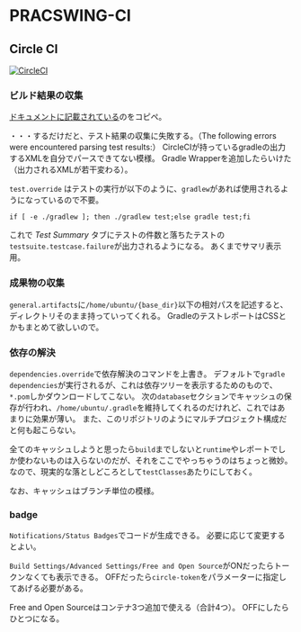 PRACSWING-CI
============================================================

## Circle CI

[![CircleCI](https://circleci.com/gh/irof/practiswing-ci.svg?style=shield&circle-token=a6a61e02339d067c28875d8b67c72cb9575ace09)](https://circleci.com/gh/irof/practiswing-ci)

### ビルド結果の収集

[ドキュメントに記載されている](https://circleci.com/docs/1.0/test-metadata/#gradle-junit-results)のをコピペ。

・・・するだけだと、テスト結果の収集に失敗する。（The following errors were encountered parsing test results:）
CircleCIが持っているgradleの出力するXMLを自分でパースできてない模様。
Gradle Wrapperを追加したらいけた（出力されるXMLが若干変わる）。

`test.override` はテストの実行が以下のように、`gradlew`があれば使用されるようになっているので不要。
```
if [ -e ./gradlew ]; then ./gradlew test;else gradle test;fi
```

これで *Test Summary* タブにテストの件数と落ちたテストの`testsuite.testcase.failure`が出力されるようになる。
あくまでサマリ表示用。

### 成果物の収集

`general.artifacts`に`/home/ubuntu/{base_dir}`以下の相対パスを記述すると、ディレクトリそのまま持っていってくれる。
GradleのテストレポートはCSSとかもまとめて欲しいので。

### 依存の解決

`dependencies.override`で依存解決のコマンドを上書き。
デフォルトで`gradle dependencies`が実行されるが、これは依存ツリーを表示するためのもので、`*.pom`しかダウンロードしてこない。
次の`database`セクションでキャッシュの保存が行われ、`/home/ubuntu/.gradle`を維持してくれるのだけれど、これではあまりに効果が薄い。
また、このリポジトリのようにマルチプロジェクト構成だと何も起こらない。

全てのキャッシュしようと思ったら`build`までしないと`runtime`やレポートでしか使わないものは入らないのだが、それをここでやっちゃうのはちょっと微妙。
なので、現実的な落としどころとして`testClasses`あたりにしておく。

なお、キャッシュはブランチ単位の模様。

### badge

`Notifications/Status Badges`でコードが生成できる。
必要に応じて変更するとよい。

`Build Settings/Advanced Settings/Free and Open Source`がONだったらトークンなくても表示できる。
OFFだったら`circle-token`をパラメーターに指定してあげる必要がある。

Free and Open Sourceはコンテナ3つ追加で使える（合計4つ）。
OFFにしたらひとつになる。

